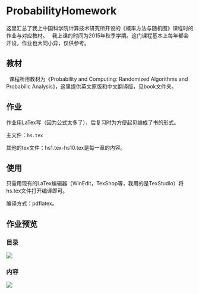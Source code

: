 # ProbabilityHomework

这里汇总了我上中国科学院计算技术研究所开设的《概率方法与随机图》课程时的作业与对应教材。
 
我上课的时间为2015年秋季学期。这门课程基本上每年都会开设，作业也大同小异，仅供参考。

## 教材
 
课程所用教材为《Probability and Computing: Randomized Algorithms and Probabilic Analysis》，这里提供英文原版和中文翻译版，见book文件夹。
 
## 作业

作业用LaTex写（因为公式太多了），后复习时为方便起见编成了书的形式。

主文件：`hs.tex`

其他的tex文件：hs1.tex-hs10.tex是每一章的内容。
 
## 使用

只需用现有的LaTex编辑器（WinEdit，TexShop等，我用的是TexStudio）将hs.tex文件打开编译即可。

编译方式：pdflatex。

## 作业预览

### 目录

![](https://raw.githubusercontent.com/jindongwang/ProbabilityHomework/master/preview/preview-contents.png)

### 内容

![](https://raw.githubusercontent.com/jindongwang/ProbabilityHomework/master/preview/preview-chapter.png)


